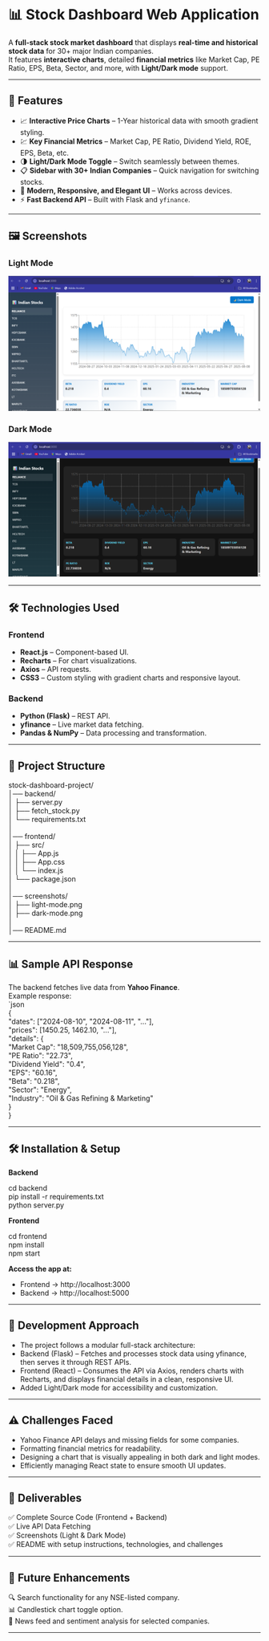 # 📊 Stock Dashboard Web Application

A **full-stack stock market dashboard** that displays **real-time and historical stock data** for 30+ major Indian companies.  
It features **interactive charts**, detailed **financial metrics** like Market Cap, PE Ratio, EPS, Beta, Sector, and more, with **Light/Dark mode** support.

---

## 🚀 Features
- 📈 **Interactive Price Charts** – 1-Year historical data with smooth gradient styling.
- 💹 **Key Financial Metrics** – Market Cap, PE Ratio, Dividend Yield, ROE, EPS, Beta, etc.
- 🌗 **Light/Dark Mode Toggle** – Switch seamlessly between themes.
- 📋 **Sidebar with 30+ Indian Companies** – Quick navigation for switching stocks.
- 🎨 **Modern, Responsive, and Elegant UI** – Works across devices.
- ⚡ **Fast Backend API** – Built with Flask and `yfinance`.

---

## 🖼 Screenshots

### **Light Mode**
![Light Mode Screenshot](screenshot/light-mode.png)

### **Dark Mode**
![Dark Mode Screenshot](screenshot/dark-mode.png)

---

## 🛠 Technologies Used

### **Frontend**
- **React.js** – Component-based UI.
- **Recharts** – For chart visualizations.
- **Axios** – API requests.
- **CSS3** – Custom styling with gradient charts and responsive layout.

### **Backend**
- **Python (Flask)** – REST API.
- **yfinance** – Live market data fetching.
- **Pandas & NumPy** – Data processing and transformation.

---

## 📂 Project Structure

stock-dashboard-project/  
│── backend/  
│ ├── server.py  
│ ├── fetch_stock.py  
│ └── requirements.txt  
│  
│── frontend/  
│ ├── src/  
│ │ ├── App.js  
│ │ ├── App.css  
│ │ └── index.js  
│ └── package.json  
│  
│── screenshots/  
│ ├── light-mode.png  
│ ├── dark-mode.png  
│  
│── README.md  

---
## 📊 Sample API Response

The backend fetches live data from **Yahoo Finance**.  
Example response:  
`json  
{  
  "dates": ["2024-08-10", "2024-08-11", "..."],   
  "prices": [1450.25, 1462.10, "..."],  
  "details": {  
    "Market Cap": "18,509,755,056,128",  
    "PE Ratio": "22.73",  
    "Dividend Yield": "0.4",  
    "EPS": "60.16",  
    "Beta": "0.218",  
    "Sector": "Energy",  
    "Industry": "Oil & Gas Refining & Marketing"  
  }  
}

---
## **🛠 Installation & Setup**


**Backend**

cd backend  
pip install -r requirements.txt  
python server.py  

**Frontend**

cd frontend  
npm install  
npm start  

**Access the app at:**

- Frontend → http://localhost:3000  
- Backend → http://localhost:5000  

---
## **📜 Development Approach**

- The project follows a modular full-stack architecture:  
- Backend (Flask) – Fetches and processes stock data using yfinance, then serves it through REST APIs.  
- Frontend (React) – Consumes the API via Axios, renders charts with Recharts, and displays financial details in a clean, responsive UI.  
- Added Light/Dark mode for accessibility and customization.

---
## **⚠ Challenges Faced**

- Yahoo Finance API delays and missing fields for some companies.  
- Formatting financial metrics for readability.  
- Designing a chart that is visually appealing in both dark and light modes.  
- Efficiently managing React state to ensure smooth UI updates.  

---
## **📎 Deliverables**

✅ Complete Source Code (Frontend + Backend)  
✅ Live API Data Fetching  
✅ Screenshots (Light & Dark Mode)  
✅ README with setup instructions, technologies, and challenges  

---
## **📌 Future Enhancements**

🔍 Search functionality for any NSE-listed company.  
📊 Candlestick chart toggle option.  
📰 News feed and sentiment analysis for selected companies.

---
